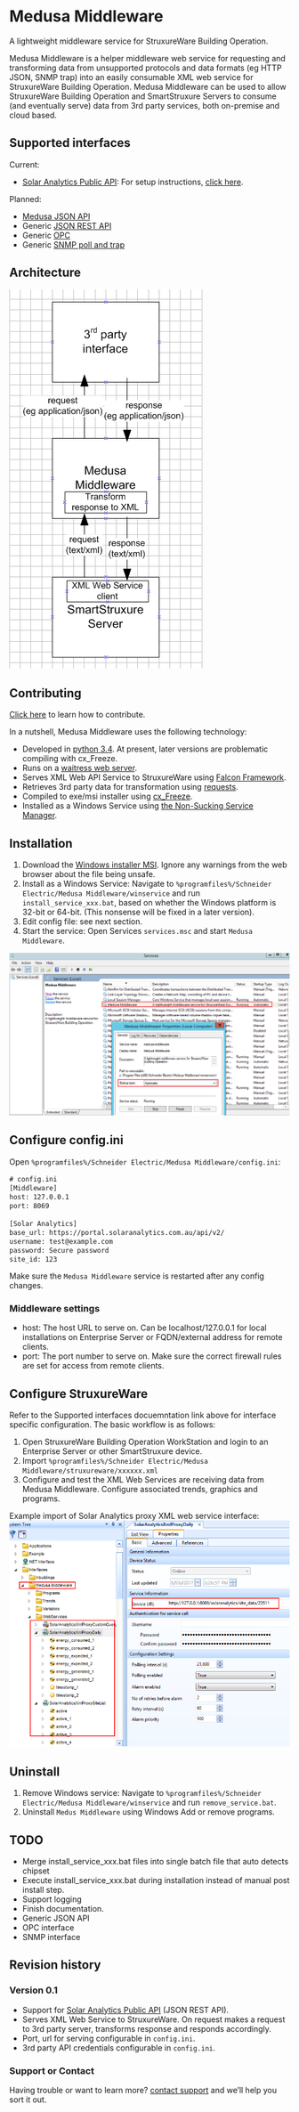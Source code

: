 # Medusa Middleware
A lightweight middleware service for StruxureWare Building Operation.

Medusa Middleware is a helper middleware web service for requesting and transforming data from unsupported protocols and data formats (eg HTTP JSON, SNMP trap) into an easily consumable XML web service for StruxureWare Building Operation. Medusa Middleware can be used to allow StruxureWare Building Operation and SmartStruxure Servers to consume (and eventually serve) data from 3rd party services, both on-premise and cloud based.

## Supported interfaces
Current:
 - [Solar Analytics Public API](http://docs.solaranalyticsapi.apiary.io/#): For setup instructions, [click here](interfaces/solaranalytics).

Planned:
 - [Medusa JSON API](http://medusa-docs.sebbqld.com/)
 - Generic [JSON REST API](https://en.wikipedia.org/wiki/Representational_state_transfer)
 - Generic [OPC](https://en.wikipedia.org/wiki/OPC_Data_Access)
 - Generic [SNMP poll and trap](https://en.wikipedia.org/wiki/Simple_Network_Management_Protocol)

## Architecture
![Image of System Architecture](img/architecture.png)

## Contributing
[Click here](contribute) to learn how to contribute.

In a nutshell, Medusa Middleware uses the following technology:
- Developed in [python 3.4](https://www.python.org/). At present, later versions are problematic compiling with cx_Freeze.
- Runs on a [waitress web server](http://docs.pylonsproject.org/projects/waitress/en/latest/).
- Serves XML Web API Service to StruxureWare using [Falcon Framework](https://falconframework.org/).
- Retrieves 3rd party data for transformation using [requests](http://docs.python-requests.org/en/master/).
- Compiled to exe/msi installer using [cx_Freeze](http://cx-freeze.readthedocs.io/en/latest/index.html).
- Installed as a Windows Service using [the Non-Sucking Service Manager](http://nssm.cc).

## Installation
1. Download the [Windows installer MSI](https://github.com/SEBA-Smart-Services/medusa-middleware/raw/master/dist/Medusa%20Middleware-0.1-win32.msi). Ignore any warnings from the web browser about the file being unsafe.
2. Install as a Windows Service: Navigate to `%programfiles%/Schneider Electric/Medusa Middleware/winservice` and run `install_service_xxx.bat`, based on whether the Windows platform is 32-bit or 64-bit. (This nonsense will be fixed in a later version).
4. Edit config file: see next section.
5. Start the service: Open Services `services.msc` and start `Medusa Middleware`.

![Image of Windows Service](img/services.msc.png)

## Configure config.ini
Open `%programfiles%/Schneider Electric/Medusa Middleware/config.ini`:

```
# config.ini
[Middleware]
host: 127.0.0.1
port: 8069

[Solar Analytics]
base_url: https://portal.solaranalytics.com.au/api/v2/
username: test@example.com
password: Secure password
site_id: 123
```

Make sure the `Medusa Middleware` service is restarted after any config changes.

### Middleware settings
 - host: The host URL to serve on. Can be localhost/127.0.0.1 for local installations on Enterprise Server or FQDN/external address for remote clients.
 - port: The port number to serve on. Make sure the correct firewall rules are set for access from remote clients.

## Configure StruxureWare
Refer to the Supported interfaces docuemntation link above for interface specific configuration. The basic workflow is as follows:

1. Open StruxureWare Building Operation WorkStation and login to an Enterprise Server or other SmartStruxure device.
2. Import `%programfiles%/Schneider Electric/Medusa Middleware/struxureware/xxxxxx.xml`
3. Configure and test the XML Web Services are receiving data from Medusa Middleware. Configure associated trends, graphics and programs.

Example import of Solar Analytics proxy XML web service interface:
![Image of StruxureWare Building Operation XML Web Service interfaces to local Medusa Middleware](img/sbo_xml_web_service.png)

## Uninstall
1. Remove Windows service: Navigate to `%programfiles%/Schneider Electric/Medusa Middleware/winservice` and run `remove_service.bat`.
2. Uninstall `Medus Middleware` using Windows Add or remove programs.

## TODO
 - Merge install_service_xxx.bat files into single batch file that auto detects chipset
 - Execute install_service_xxx.bat during installation instead of manual post install step.
 - Support logging
 - Finish documentation.
 - Generic JSON API
 - OPC interface
 - SNMP interface

## Revision history

### Version 0.1
 - Support for [Solar Analytics Public API](http://docs.solaranalyticsapi.apiary.io/#) (JSON REST API).
 - Serves XML Web Service to StruxureWare. On request makes a request to 3rd party server, transforms response and responds accordingly.
 - Port, url for serving configurable in `config.ini`.
 - 3rd party API credentials configurable in `config.ini`.

### Support or Contact

Having trouble or want to learn more? [contact support](mailto:clive.gross@schneider-electric.com) and we’ll help you sort it out.
